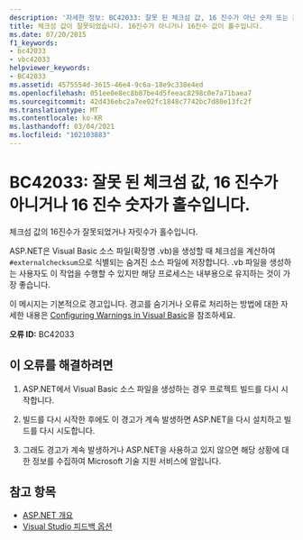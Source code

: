 ```yaml
---
description: '자세한 정보: BC42033: 잘못 된 체크섬 값, 16 진수가 아닌 숫자 또는 홀수의 16 진수'
title: 체크섬 값이 잘못되었습니다. 16진수가 아니거나 16진수 값이 홀수입니다.
ms.date: 07/20/2015
f1_keywords:
- bc42033
- vbc42033
helpviewer_keywords:
- BC42033
ms.assetid: 4575554d-3615-46e4-9c6a-18e9c338e4ed
ms.openlocfilehash: 051ee0e8ec8b87be4d5feeac8298c0e7a71baea7
ms.sourcegitcommit: 42d436ebc2a7ee02fc1848c7742bc7d80e13fc2f
ms.translationtype: MT
ms.contentlocale: ko-KR
ms.lasthandoff: 03/04/2021
ms.locfileid: "102103883"
---
```

# <a name="bc42033-bad-checksum-value-non-hex-digits-or-odd-number-of-hex-digits"></a>BC42033: 잘못 된 체크섬 값, 16 진수가 아니거나 16 진수 숫자가 홀수입니다.

체크섬 값의 16진수가 잘못되었거나 자릿수가 홀수입니다.

 ASP.NET은 Visual Basic 소스 파일(확장명 .vb)을 생성할 때 체크섬을 계산하여 `#externalchecksum`으로 식별되는 숨겨진 소스 파일에 저장합니다. .vb 파일을 생성하는 사용자도 이 작업을 수행할 수 있지만 해당 프로세스는 내부용으로 유지하는 것이 가장 좋습니다.

 이 메시지는 기본적으로 경고입니다. 경고를 숨기거나 오류로 처리하는 방법에 대한 자세한 내용은 [Configuring Warnings in Visual Basic](/visualstudio/ide/configuring-warnings-in-visual-basic)을 참조하세요.

 **오류 ID:** BC42033

## <a name="to-correct-this-error"></a>이 오류를 해결하려면

1. ASP.NET에서 Visual Basic 소스 파일을 생성하는 경우 프로젝트 빌드를 다시 시작합니다.

2. 빌드를 다시 시작한 후에도 이 경고가 계속 발생하면 ASP.NET을 다시 설치하고 빌드를 다시 시도합니다.

3. 그래도 경고가 계속 발생하거나 ASP.NET을 사용하고 있지 않으면 해당 상황에 대한 정보를 수집하여 Microsoft 기술 지원 서비스에 알립니다.

## <a name="see-also"></a>참고 항목

- [ASP.NET 개요](/aspnet/overview)
- [Visual Studio 피드백 옵션](/visualstudio/ide/feedback-options)
